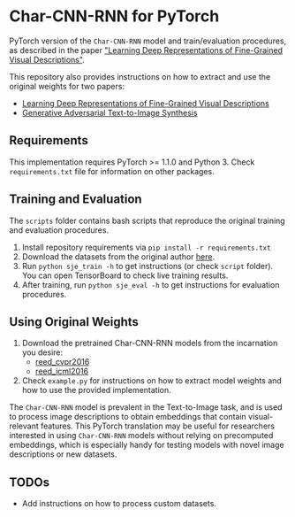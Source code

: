 # Char-CNN-RNN for PyTorch
PyTorch version of the `Char-CNN-RNN` model and train/evaluation procedures,
as described in the paper ["Learning Deep Representations of Fine-Grained
Visual Descriptions"](https://github.com/reedscot/cvpr2016).

This repository also provides instructions on how to extract and use the
original weights for two papers:
* [Learning Deep Representations of Fine-Grained Visual
  Descriptions](https://github.com/reedscot/cvpr2016)
* [Generative Adversarial Text-to-Image
  Synthesis](https://github.com/reedscot/icml2016)


## Requirements
This implementation requires PyTorch >= 1.1.0 and Python 3. Check
`requirements.txt` file for information on other packages.


## Training and Evaluation
The `scripts` folder contains bash scripts that reproduce the original training
and evaluation procedures.

1. Install repository requirements via `pip install -r requirements.txt`
2. Download the datasets from the original author
   [here](https://github.com/reedscot/cvpr2016).
3. Run `python sje_train -h` to get instructions (or check `script` folder).
   You can open TensorBoard to check live training results.
4. After training, run `python sje_eval -h` to get instructions for evaluation
   procedures.


## Using Original Weights
1. Download the pretrained Char-CNN-RNN models from the incarnation you desire:
    * [reed_cvpr2016](https://github.com/reedscot/cvpr2016)
    * [reed_icml2016](https://github.com/reedscot/icml2016)
2. Check `example.py` for instructions on how to extract model weights and how
   to use the provided implementation.

The `Char-CNN-RNN` model is prevalent in the Text-to-Image task, and is used to
process image descriptions to obtain embeddings that contain visual-relevant
features. This PyTorch translation may be useful for researchers interested in
using `Char-CNN-RNN` models without relying on precomputed embeddings, which is
especially handy for testing models with novel image descriptions or new
datasets.


## TODOs
* Add instructions on how to process custom datasets.

